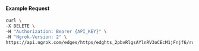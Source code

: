 <!-- Code generated for API Clients. DO NOT EDIT. -->

#### Example Request

```bash
curl \
-X DELETE \
-H "Authorization: Bearer {API_KEY}" \
-H "Ngrok-Version: 2" \
https://api.ngrok.com/edges/https/edghts_2pbvRlgsAYlnRV3oCEcM1jFnjf6/routes/edghtsrt_2pbvRnF7qQQunzgs7f0AlzsByHw/user_agent_filter
```
